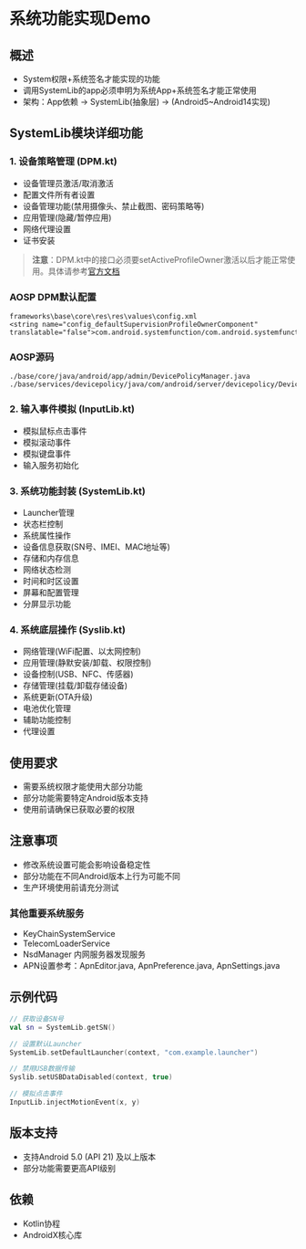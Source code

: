 # 系统功能实现Demo

## 概述
- System权限+系统签名才能实现的功能  
- 调用SystemLib的app必须申明为系统App+系统签名才能正常使用 
- 架构：App依赖 → SystemLib(抽象层) → (Android5~Android14实现)

## SystemLib模块详细功能

### 1. 设备策略管理 (DPM.kt)
- 设备管理员激活/取消激活
- 配置文件所有者设置
- 设备管理功能(禁用摄像头、禁止截图、密码策略等)
- 应用管理(隐藏/暂停应用)
- 网络代理设置
- 证书安装

> **注意**：DPM.kt中的接口必须要setActiveProfileOwner激活以后才能正常使用。具体请参考[官方文档](https://developer.android.com/guide/topics/admin/device-admin)
### AOSP DPM默认配置
```
frameworks\base\core\res\res\values\config.xml
<string name="config_defaultSupervisionProfileOwnerComponent" translatable="false">com.android.systemfunction/com.android.systemfunction.AdminReceiver</string>
```
### AOSP源码
```
./base/core/java/android/app/admin/DevicePolicyManager.java
./base/services/devicepolicy/java/com/android/server/devicepolicy/DevicePolicyManagerService.java
```


### 2. 输入事件模拟 (InputLib.kt)
- 模拟鼠标点击事件
- 模拟滚动事件
- 模拟键盘事件
- 输入服务初始化

### 3. 系统功能封装 (SystemLib.kt)
- Launcher管理
- 状态栏控制
- 系统属性操作
- 设备信息获取(SN号、IMEI、MAC地址等)
- 存储和内存信息
- 网络状态检测
- 时间和时区设置
- 屏幕和配置管理
- 分屏显示功能

### 4. 系统底层操作 (Syslib.kt)
- 网络管理(WiFi配置、以太网控制)
- 应用管理(静默安装/卸载、权限控制)
- 设备控制(USB、NFC、传感器)
- 存储管理(挂载/卸载存储设备)
- 系统更新(OTA升级)
- 电池优化管理
- 辅助功能控制
- 代理设置

## 使用要求
- 需要系统权限才能使用大部分功能
- 部分功能需要特定Android版本支持
- 使用前请确保已获取必要的权限

## 注意事项
- 修改系统设置可能会影响设备稳定性
- 部分功能在不同Android版本上行为可能不同
- 生产环境使用前请充分测试

### 其他重要系统服务
- KeyChainSystemService
- TelecomLoaderService
- NsdManager 内网服务器发现服务
- APN设置参考：ApnEditor.java, ApnPreference.java, ApnSettings.java

## 示例代码
```kotlin
// 获取设备SN号
val sn = SystemLib.getSN()

// 设置默认Launcher
SystemLib.setDefaultLauncher(context, "com.example.launcher")

// 禁用USB数据传输
Syslib.setUSBDataDisabled(context, true)

// 模拟点击事件
InputLib.injectMotionEvent(x, y)
```

## 版本支持
- 支持Android 5.0 (API 21) 及以上版本
- 部分功能需要更高API级别

## 依赖
- Kotlin协程
- AndroidX核心库
